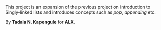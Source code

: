 This project is an expansion of the previous project on introduction to Singly-linked lists and introduces concepts such as <em>pop</em>, <em>appending</em> etc.

By <b>Tadala N. Kapengule</b> for <b>ALX</b>.


